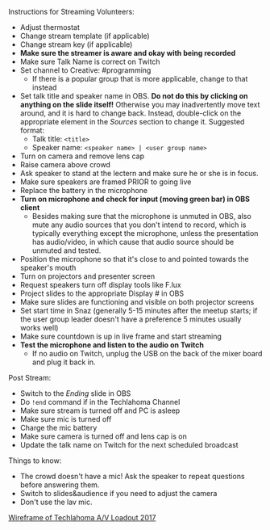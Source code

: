 Instructions for Streaming Volunteers:

* Adjust thermostat
* Change stream template (if applicable)
* Change stream key (if applicable)
* **Make sure the streamer is aware and okay with being recorded**
* Make sure Talk Name is correct on Twitch
* Set channel to Creative: #programming
    * If there is a popular group that is more applicable, change to that instead
* Set talk title and speaker name in OBS. **Do not do this by clicking on
  anything on the slide itself!** Otherwise you may inadvertently move text
  around, and it is hard to change back. Instead, double-click on the
  appropriate element in the *Sources* section to change it. Suggested format:
    * Talk title: `<title>`
    * Speaker name: `<speaker name> | <user group name>`
* Turn on camera and remove lens cap
* Raise camera above crowd
* Ask speaker to stand at the lectern and make sure he or she is in focus.
* Make sure speakers are framed PRIOR to going live
* Replace the battery in the microphone
* **Turn on microphone and check for input (moving green bar) in OBS client**
    * Besides making sure that the microphone is unmuted in OBS, also mute any
      audio sources that you don't intend to record, which is typically
      everything except the microphone, unless the presentation has audio/video,
      in which cause that audio source should be unmuted and tested.
* Position the microphone so that it's close to and pointed towards the
  speaker's mouth
* Turn on projectors and presenter screen
* Request speakers turn off display tools like F.lux
* Project slides to the appropriate Display # in OBS
* Make sure slides are functioning and visible on both projector screens
* Set start time in Snaz (generally 5-15 minutes after the meetup starts; if the
  user group leader doesn't have a preference 5 minutes usually works well)
* Make sure countdown is up in live frame and start streaming
* **Test the microphone and listen to the audio on Twitch**
    * If no audio on Twitch, unplug the USB on the back of the mixer board and plug it back in.

Post Stream:
* Switch to the *Ending* slide in OBS
* Do `!end` command if in the Techlahoma Channel
* Make sure stream is turned off and PC is asleep
* Make sure mic is turned off
* Charge the mic battery
* Make sure camera is turned off and lens cap is on
* Update the talk name on Twitch for the next scheduled broadcast

Things to know:
* The crowd doesn't have a mic! Ask the speaker to repeat questions before answering them.
* Switch to slides&audience if you need to adjust the camera
* Don't use the lav mic.

[Wireframe of Techlahoma A/V Loadout 2017](https://drive.google.com/open?id=0BwyTR7aWvDukcXhjSVM4eTBOdjQ)
